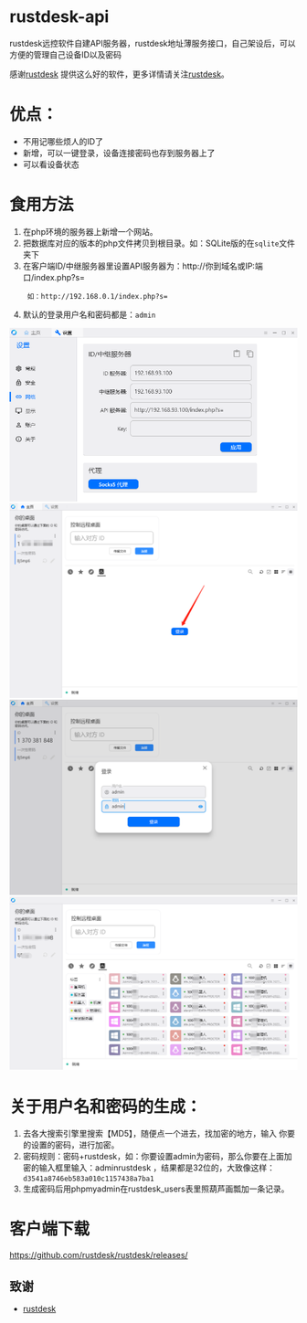 # rustdesk-api
rustdesk远控软件自建API服务器，rustdesk地址薄服务接口，自己架设后，可以方便的管理自己设备ID以及密码

感谢[rustdesk](https://github.com/rustdesk/rustdesk/releases/) 提供这么好的软件，更多详情请关注[rustdesk](https://github.com/rustdesk)。

# 优点：
- 不用记哪些烦人的ID了
- 新增，可以一键登录，设备连接密码也存到服务器上了
- 可以看设备状态

# 食用方法
1. 在php环境的服务器上新增一个网站。
2. 把数据库对应的版本的php文件拷贝到根目录。如：SQLite版的在``` sqlite ```文件夹下
3. 在客户端ID/中继服务器里设置API服务器为：http://你到域名或IP:端口/index.php?s=
   ```
    如：http://192.168.0.1/index.php?s=
   ```
4. 默认的登录用户名和密码都是：``` admin ```
   
![设置](./Snapshots/20230826163152.png)
![首页](./Snapshots/index.png)
![登录](./Snapshots/login.png)
![地址簿](./Snapshots/20230826163000.png)




# 关于用户名和密码的生成：
1. 去各大搜索引擎里搜索【MD5】，随便点一个进去，找加密的地方，输入 你要的设置的密码，进行加密。
2. 密码规则：密码+rustdesk，如：你要设置admin为密码，那么你要在上面加密的输入框里输入：adminrustdesk ，结果都是32位的，大致像这样：``` d3541a8746eb583a010c1157438a7ba1 ```
3. 生成密码后用phpmyadmin在rustdesk_users表里照葫芦画瓢加一条记录。

# 客户端下载
   https://github.com/rustdesk/rustdesk/releases/

## 致谢
- [rustdesk](https://github.com/rustdesk)

